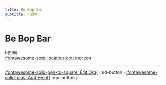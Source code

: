 ```yaml
---
title: Be Bop Bar
subtitle: 비밥빠
---
```


# Be Bop Bar

비밥빠  
:fontawesome-solid-location-dot: Incheon  


---

[:fontawesome-solid-pen-to-square: Edit Org](https://github.com/swingdance/orgs/issues/new?assignees=&labels=update+org&projects=&template=03-update_entity.yml&title=Update%20Org%3A%20ko_KR%20%E2%80%A2%20Be%20Bop%20Bar&region=ko_KR&id=be-bop-bar&name=Be%20Bop%20Bar){ .md-button } [:fontawesome-solid-plus: Add Event](https://github.com/swingdance/events/issues/new?assignees=&labels=add+event&projects=&template=02-add_entity.yml&title=Add%20Event%3A%20ko_KR%20%E2%80%A2%20%3CName%3E&region=ko_KR&province=Incheon&city=Incheon&org_id=be-bop-bar){ .md-button }
